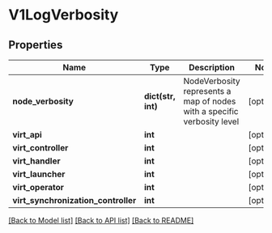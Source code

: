 # V1LogVerbosity

## Properties
Name | Type | Description | Notes
------------ | ------------- | ------------- | -------------
**node_verbosity** | **dict(str, int)** | NodeVerbosity represents a map of nodes with a specific verbosity level | [optional] 
**virt_api** | **int** |  | [optional] 
**virt_controller** | **int** |  | [optional] 
**virt_handler** | **int** |  | [optional] 
**virt_launcher** | **int** |  | [optional] 
**virt_operator** | **int** |  | [optional] 
**virt_synchronization_controller** | **int** |  | [optional] 

[[Back to Model list]](../README.md#documentation-for-models) [[Back to API list]](../README.md#documentation-for-api-endpoints) [[Back to README]](../README.md)


